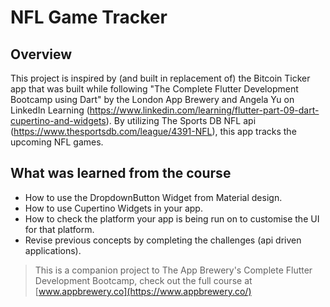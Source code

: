# NFL Game Tracker

## Overview

This project is inspired by (and built in replacement of) the Bitcoin Ticker app that was built while following "The Complete Flutter Development Bootcamp using Dart" by the London App Brewery and Angela Yu on LinkedIn Learning (https://www.linkedin.com/learning/flutter-part-09-dart-cupertino-and-widgets). By utilizing The Sports DB NFL api (https://www.thesportsdb.com/league/4391-NFL), this app tracks the upcoming NFL games.


## What was learned from the course

- How to use the DropdownButton Widget from Material design.
- How to use Cupertino Widgets in your app.
- How to check the platform your app is being run on to customise the UI for that platform.
- Revise previous concepts by completing the challenges (api driven applications).


>This is a companion project to The App Brewery's Complete Flutter Development Bootcamp, check out the full course at [www.appbrewery.co](https://www.appbrewery.co/)
